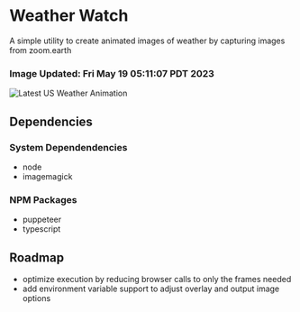 # Weather Watch

A simple utility to create animated images of weather by capturing images from zoom.earth

### Image Updated: Fri May 19 05:11:07 PDT 2023

![Latest US Weather Animation](animations/2023-05-19.webp)

## Dependencies
### System Dependendencies
* node
* imagemagick
### NPM Packages
* puppeteer
* typescript

## Roadmap
* optimize execution by reducing browser calls to only the frames needed
* add environment variable support to adjust overlay and output image options
